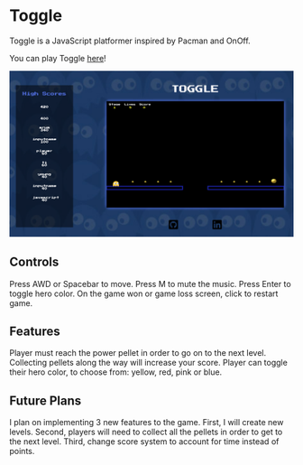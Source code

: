 # Toggle
Toggle is a JavaScript platformer inspired by Pacman and OnOff.

You can play Toggle [here](https://davidyoon85.github.io/Toggle)!

![Toggle](assets/images/toggle.png)

## Controls
Press AWD or Spacebar to move.
Press M to mute the music.
Press Enter to toggle hero color.
On the game won or game loss screen, click to restart game.

## Features
Player must reach the power pellet in order to go on to the next level.
Collecting pellets along the way will increase your score.
Player can toggle their hero color, to choose from: yellow, red, pink or blue.

## Future Plans
I plan on implementing 3 new features to the game.
First, I will create new levels.
Second, players will need to collect all the pellets in order to get to the next level.
Third, change score system to account for time instead of points.
